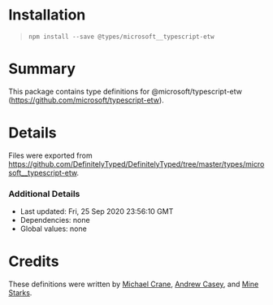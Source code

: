 # Installation
> `npm install --save @types/microsoft__typescript-etw`

# Summary
This package contains type definitions for @microsoft/typescript-etw (https://github.com/microsoft/typescript-etw).

# Details
Files were exported from https://github.com/DefinitelyTyped/DefinitelyTyped/tree/master/types/microsoft__typescript-etw.

### Additional Details
 * Last updated: Fri, 25 Sep 2020 23:56:10 GMT
 * Dependencies: none
 * Global values: none

# Credits
These definitions were written by [Michael Crane](https://github.com/mrcrane), [Andrew Casey](https://github.com/amcasey), and [Mine Starks](https://github.com/minestarks).

